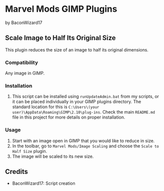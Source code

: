 # Marvel Mods GIMP Plugins
by BaconWizard17
## Scale Image to Half Its Original Size
This plugin reduces the size of an image to half its original dimensions. 

### Compatibility
Any image in GIMP.

### Installation
 1. This script can be installed using `runUpdateAdmin.bat` from my scripts, or it can be placed individually in your GIMP plugins directory. The standard location for this is `C:\Users\(your user)\AppData\Roaming\GIMP\2.10\plug-ins`. Check the main `README.md` file in this project for more details on proper installation.

### Usage
1. Start with an image open in GIMP that you would like to reduce in size.
2. In the toolbar, go to `Marvel Mods/Image Scaling` and choose the `Scale to Half Size` plugin.
3. The image will be scaled to its new size.

## Credits
- BaconWizard17: Script creation